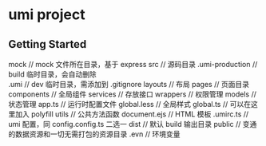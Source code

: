 # umi project

## Getting Started


mock                    // mock 文件所在目录，基于 express
src                     // 源码目录
    .umi-production     // build 临时目录，会自动删除    
    .umi                // dev 临时目录，需添加到 .gitignore
    layouts             // 布局
    pages               // 页面目录
    components          // 全局组件
    services            // 存放接口
    wrappers            // 权限管理
    models              // 状态管理
    app.ts              // 运行时配置文件
    global.less         // 全局样式
    global.ts           // 可以在这里加入 polyfill
    utils               // 公共方法函数
    document.ejs        // HTML 模板
.umirc.ts               // umi 配置，同 config.config.ts  二选一 
dist                    // 默认 build 输出目录
public                  // 变通的数据资源和一切无需打包的资源目录
.evn                    // 环境变量
